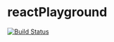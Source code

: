 # reactPlayground

[![Build Status](https://travis-ci.org/c0un7-z3r0/reactPlayground.svg?branch=master)](https://travis-ci.org/c0un7-z3r0/reactPlayground)

